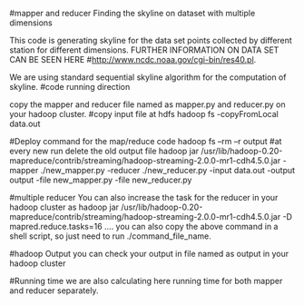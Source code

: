 #mapper and reducer
Finding the skyline on dataset with multiple dimensions


This code is generating skyline for the  data set points collected by different station for different dimensions. 
FURTHER INFORMATION ON DATA SET CAN BE SEEN HERE #http://www.ncdc.noaa.gov/cgi-bin/res40.pl.

We are using standard sequential skyline algorithm for the computation of skyline.
#code running direction

copy the mapper and reducer file named as mapper.py and reducer.py on your hadoop cluster.
#copy input file at hdfs
hadoop fs -copyFromLocal data.out    

#Deploy command for the map/reduce code 
hadoop fs –rm –r output   #at every new run delete the old output file
hadoop jar /usr/lib/hadoop-0.20-mapreduce/contrib/streaming/hadoop-streaming-2.0.0-mr1-cdh4.5.0.jar -mapper ./new_mapper.py -reducer ./new_reducer.py -input data.out -output output -file new_mapper.py -file new_reducer.py

#multiple reducer
You can also increase the task for the reducer in your hadoop cluster as 
hadoop jar /usr/lib/hadoop-0.20-mapreduce/contrib/streaming/hadoop-streaming-2.0.0-mr1-cdh4.5.0.jar -D mapred.reduce.tasks=16 ....
you can also copy the above command in a shell script, so just need to run ./command_file_name.

#hadoop Output
you can check your output in file named as output in your hadoop cluster 

#Running time
we are also calculating here running time for both mapper and reducer separately.

